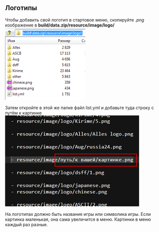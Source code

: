 ## Логотипы
Чтобы добавить свой логотип в стартовое меню, скопируйте *.png* изображение в **build/data.zip/resource/image/logo/**\
![](path2bg.webp)

Затем откройте в этой же папке файл list.yml и добавьте туда строку с путём к картинке\
![](path2bg-yml.webp)

На логотипах должно быть название игры или символика игры. Если картинка маленькая, она сама увеличится в меню.
Картинки в меню каждый раз разные.
